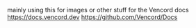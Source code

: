 mainly using this for images or other stuff for the Vencord docs
https://docs.vencord.dev
https://github.com/Vencord/Docs
